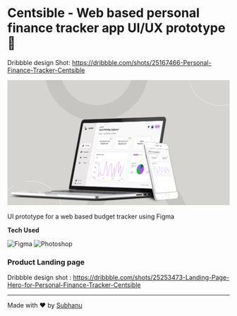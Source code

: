 # Centsible - Web based personal finance tracker app UI/UX prototype 💸

Dribbble design Shot: https://dribbble.com/shots/25167466-Personal-Finance-Tracker-Centsible

![mockup](mockup.jpg)

UI prototype for a web based budget tracker using Figma

**Tech Used** 

![Figma](https://img.shields.io/badge/Figma-F24E1E?style=for-the-badge&logo=figma&logoColor=white)
![Photoshop](https://img.shields.io/badge/Photoshop-31A8FF?style=for-the-badge&logo=adobe-photoshop&logoColor=white)


### Product Landing page

Dribbble design shot : https://dribbble.com/shots/25253473-Landing-Page-Hero-for-Personal-Finance-Tracker-Centsible

---
Made with ❤️ by [Subhanu](https://github.com/subhanu-dev)

